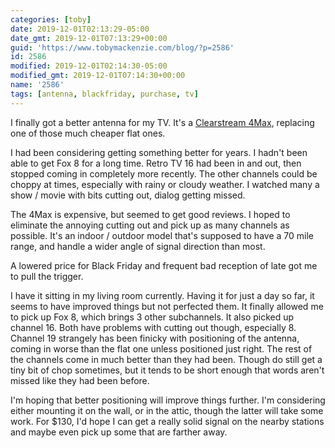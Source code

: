 ```yaml
---
categories: [toby]
date: 2019-12-01T02:13:29-05:00
date_gmt: 2019-12-01T07:13:29+00:00
guid: 'https://www.tobymackenzie.com/blog/?p=2586'
id: 2586
modified: 2019-12-01T02:14:30-05:00
modified_gmt: 2019-12-01T07:14:30+00:00
name: '2586'
tags: [antenna, blackfriday, purchase, tv]
---
```


I finally got a better antenna for my TV.<!--more-->  It's a [Clearstream 4Max](https://www.bestbuy.com/site/antennas-direct-clearstream-4max-indoor-outdoor-hdtv-antenna-black/5894080.p?skuId=5894080), replacing one of those much cheaper flat ones.

I had been considering getting something better for years.  I hadn't been able to get Fox 8 for a long time.  Retro TV 16 had been in and out, then stopped coming in completely more recently.  The other channels could be choppy at times, especially with rainy or cloudy weather.  I watched many a show / movie with bits cutting out, dialog getting missed.

The 4Max is expensive, but seemed to get good reviews.  I hoped to eliminate the annoying cutting out and pick up as many channels as possible.  It's an indoor / outdoor model that's supposed to have a 70 mile range, and handle a wider angle of signal direction than most.

A lowered price for Black Friday and frequent bad reception of late got me to pull the trigger.

I have it sitting in my living room currently.  Having it for just a day so far, it seems to have improved things but not perfected them.  It finally allowed me to pick up Fox 8, which brings 3 other subchannels.  It also picked up channel 16.  Both have problems with cutting out though, especially 8.  Channel 19 strangely has been finicky with positioning of the antenna, coming in worse than the flat one unless positioned just right.  The rest of the channels come in much better than they had been.  Though do still get a tiny bit of chop sometimes, but it tends to be short enough that words aren't missed like they had been before.

I'm hoping that better positioning will improve things further.  I'm considering either mounting it on the wall, or in the attic, though the latter will take some work.  For $130, I'd hope I can get a really solid signal on the nearby stations and maybe even pick up some that are farther away.
